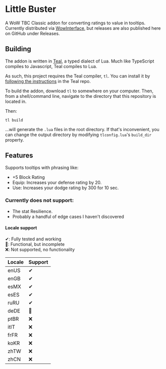 # Little Buster

A WoW TBC Classic addon for converting ratings to value in tooltips. Currently distributed via [WowInterface](https://www.wowinterface.com/downloads/fileinfo.php?id=26048#info), but releases are also published here on GitHub under Releases.

## Building

The addon is written in [Teal](https://github.com/teal-language/tl), a typed dialect of Lua. Much like TypeScript compiles to Javascript, Teal compiles to Lua.

As such, this project requires the Teal compiler, `tl`. You can install it by [following the instructions](https://github.com/teal-language/tl#installing) in the Teal repo.

To build the addon, download `tl` to somewhere on your computer. Then, from a shell/command line, navigate to the directory that this repository is located in.

Then:

```shell
tl build
``` 

...will generate the `.lua` files in the root directory. If that's inconvenient, you can change the output directory by modifying `tlconfig.lua`'s `build_dir` property.

## Features
 
Supports tooltips with phrasing like:

 - +5 Block Rating
 - Equip: Increases your defense rating by 20.
 - Use: Increases your dodge rating by 300 for 10 sec.

### Currently does not support:
 
 - The stat Resilience.
 - Probably a handful of edge cases I haven't discovered
 
#### Locale support

✔: Fully tested and working  
🔷: Functional, but incomplete  
❌: Not supported, no functionality  

|Locale|Support|
|------|-------|
|enUS  |✔|
|enGB  |✔|
|esMX  |✔|
|esES  |✔|
|ruRU  |✔|
|deDE  |🔷|
|ptBR  |❌|
|itIT  |❌|
|frFR  |❌|
|koKR  |❌|
|zhTW  |❌|
|zhCN  |❌|
